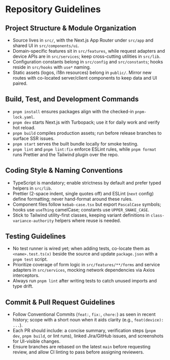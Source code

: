 # Repository Guidelines

## Project Structure & Module Organization
- Source lives in `src/`, with the Next.js App Router under `src/app` and shared UI in `src/components/ui`.
- Domain-specific features sit in `src/features`, while request adapters and device APIs are in `src/services`; keep cross-cutting utilities in `src/lib`.
- Configuration constants belong in `src/config` and `src/constants`; hooks reside in `src/hooks` with `use*` naming.
- Static assets (logos, i18n resources) belong in `public/`. Mirror new routes with co-located server/client components to keep data and UI paired.

## Build, Test, and Development Commands
- `pnpm install` ensures packages align with the checked-in `pnpm-lock.yaml`.
- `pnpm dev` starts Next.js with Turbopack; use it for daily work and verify hot reload.
- `pnpm build` compiles production assets; run before release branches to surface SSR issues.
- `pnpm start` serves the built bundle locally for smoke testing.
- `pnpm lint` and `pnpm lint:fix` enforce ESLint rules, while `pnpm format` runs Prettier and the Tailwind plugin over the repo.

## Coding Style & Naming Conventions
- TypeScript is mandatory; enable strictness by default and prefer typed helpers in `src/lib`.
- Prettier (2-space indent, single quotes off) and ESLint (`next` config) define formatting; never hand-format around these rules.
- Component files follow `kebab-case.tsx` but export `PascalCase` symbols; hooks use `useThing` camelCase; constants use `UPPER_SNAKE_CASE`.
- Stick to Tailwind utility-first classes, keeping variant definitions in `class-variance-authority` helpers where reuse is needed.

## Testing Guidelines
- No test runner is wired yet; when adding tests, co-locate them as `<name>.test.ts(x)` beside the source and update `package.json` with a `pnpm test` script.
- Prioritize coverage of form logic in `src/features/**/forms` and service adapters in `src/services`, mocking network dependencies via Axios interceptors.
- Always run `pnpm lint` after writing tests to catch unused imports and type drift.

## Commit & Pull Request Guidelines
- Follow Conventional Commits (`feat:`, `fix:`, `chore:`) as seen in recent history; scope with a short noun when it aids clarity (e.g., `feat(device): ...`).
- Each PR should include: a concise summary, verification steps (`pnpm dev`, `pnpm build`, or lint runs), linked Jira/GitHub issues, and screenshots for UI-visible changes.
- Ensure branches are rebased on the latest `main` before requesting review, and allow CI linting to pass before assigning reviewers.
